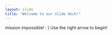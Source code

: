 ```yaml
---
layout: slide
title: "Welcome to our slide deck!"
---
```

mission impossible!  :  )
Use the right arrow to begin!
